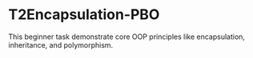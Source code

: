# T2Encapsulation-PBO
This beginner task demonstrate core OOP principles like encapsulation, inheritance, and polymorphism.
